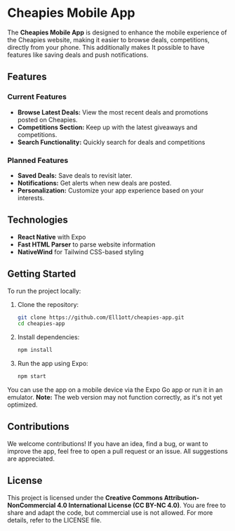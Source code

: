 # Cheapies Mobile App

The **Cheapies Mobile App** is designed to enhance the mobile experience of the Cheapies website, making it easier to browse deals, competitions, directly from your phone. This additionally makes It possible to have features like saving deals and push notifications.

## Features

### Current Features
- **Browse Latest Deals:** View the most recent deals and promotions posted on Cheapies.
- **Competitions Section:** Keep up with the latest giveaways and competitions.
- **Search Functionality:** Quickly search for deals and competitions

### Planned Features
- **Saved Deals:** Save deals to revisit later.
- **Notifications:** Get alerts when new deals are posted.
- **Personalization:** Customize your app experience based on your interests.

## Technologies

- **React Native** with Expo
- **Fast HTML Parser** to parse website information
- **NativeWind** for Tailwind CSS-based styling

## Getting Started

To run the project locally:

1. Clone the repository:
   ```bash
   git clone https://github.com/Ell1ott/cheapies-app.git
   cd cheapies-app
   ```
2. Install dependencies:
   ```bash
   npm install

   ```
3. Run the app using Expo:
   ```bash
   npm start
   ```

You can use the app on a mobile device via the Expo Go app or run it in an emulator. **Note:** The web version may not function correctly, as it's not yet optimized.

## Contributions

We welcome contributions! If you have an idea, find a bug, or want to improve the app, feel free to open a pull request or an issue. All suggestions are appreciated.

## License

This project is licensed under the **Creative Commons Attribution-NonCommercial 4.0 International License (CC BY-NC 4.0)**. You are free to share and adapt the code, but commercial use is not allowed. For more details, refer to the LICENSE file.
